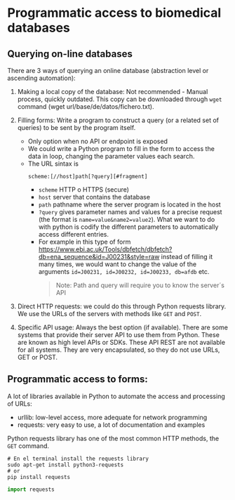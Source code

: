 # Programmatic access to biomedical databases

## Querying on-line databases
There are 3 ways of querying an online database (abstraction level or ascending automation):

1. Making a local copy of the database: Not recommended - Manual process, quickly outdated. This copy can be downloaded through `wget` command (wget url/base/de/datos/fichero.txt).

2. Filling forms: Write a program to construct a query (or a related set of queries) to be sent by the program itself.
    - Only option when no API or endpoint is exposed
    - We could write a Python program to fill in the form to access the data in loop, changing the parameter values each search.
    - The URL sintax is
      ```
      scheme:[//host]path[?query][#fragment]
      ```
      - `scheme`  HTTP o HTTPS (secure)
      - `host`  server that contains the database
      - `path`  pathname where the server program is located in the host 
      - `?query` gives parameter names and values for a precise request (the format is `name=value&name2=value2`). What we want to do with python is codify the different parameters to automatically access different entries.
      - For example in this type of form https://www.ebi.ac.uk/Tools/dbfetch/dbfetch?db=ena_sequence&id=J00231&style=raw instead of filling it many times, we would want to change the value of the arguments `id=J00231, id=J00232, id=J00233, db=afdb` etc.
        > Note: Path and query will require you to know the server´s API
    
4. Direct HTTP requests: we could do this through Python requests library. We use the URLs of the servers with methods like `GET` and `POST`.

5. Specific API usage: Always the best option (if available). There are some systems that provide their server API to use them from Python. These are known as high level APIs or SDKs. These API REST are not available for all systems. They are very encapsulated, so they do not use URLs, GET or POST.

## Programmatic access to forms:
A lot of libraries available in Python to automate the access and processing
of URLs:
- urllib: low-level access, more adequate for network programming
- requests: very easy to use, a lot of documentation and examples

Python requests library has one of the most common HTTP methods, the `GET` command.
```Nushell
# En el terminal install the requests library
sudo apt-get install python3-requests
# or
pip install requests
```

```python
import requests
```

